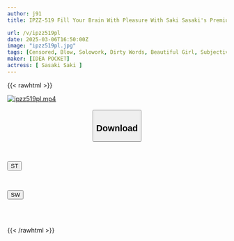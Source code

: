 ```yaml
---
author: j91
title: IPZZ-519 Fill Your Brain With Pleasure With Saki Sasaki's Premium Masturbation Support

url: /v/ipzz519pl
date: 2025-03-06T16:50:00Z
image: "ipzz519pl.jpg"
tags: [Censored, Blow, Solowork, Dirty Words, Beautiful Girl, Subjectivity	]
maker: [IDEA POCKET]
actress: [ Sasaki Saki ]
---
```



{{< rawhtml >}}

<div class="video" data-videoid="M6qQ92Y8ABCDXq">
    <a href="javascript:;">
        <img src="/v/ipzz519pl/ipzz519pl.jpg" width="WIDTH" height="HEIGHT" alt="ipzz519pl.mp4" loading="lazy">
    </a>
</div>

<script type="text/javascript" src="https://j91.asia/asset/on-demand-st.js"></script>

<br>
  <link rel="stylesheet" href="https://j91.asia/asset/bs5.css">
  
  <center>
  <button class="btn btn-primary" type="button" data-bs-toggle="collapse" data-bs-target=".multi-collapse" aria-expanded="false" aria-controls="multiCollapseExample1 multiCollapseExample2"><h2>Download</h2></button></center>
</p>
<div class="row">
  <div class="col">
    <div class="collapse multi-collapse" id="multiCollapseExample1">
      <div class="card card-body">
	      	      <br>
<div class="buttons">  
<p><a href="/v/ipzz519pl/st.html" target="_blank"><button class="btn-hover color-3"><i class="fa fa-download"></i> ST</button></a></p></div>
    </div>
  </div>
</div>
  <div class="col">
    <div class="collapse multi-collapse" id="multiCollapseExample2">
      <div class="card card-body">
	      <br>
<div class="buttons">
<p><a href="/v/ipzz519pl/sw.html" target="_blank"><button class="btn-hover color-2"><i class="fa fa-download"></i> SW</button></a></p></div>
<br><br>
      </div>
    </div>
  </div>
</div>

{{< /rawhtml >}}